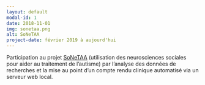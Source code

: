 ```yaml
---
layout: default
modal-id: 1
date: 2018-11-01
img: sonetaa.png
alt: SoNeTAA
project-date: février 2019 à aujourd'hui
---
```

Participation au projet <a href="https:/research.pasteur.fr/en/project/sonetaa" target="_blank">SoNeTAA</a> (utilisation des neurosciences sociales pour aider au traitement de
l’autisme) par l’analyse des données de recherches et la mise au point d’un compte rendu clinique
automatisé via un serveur web local.
